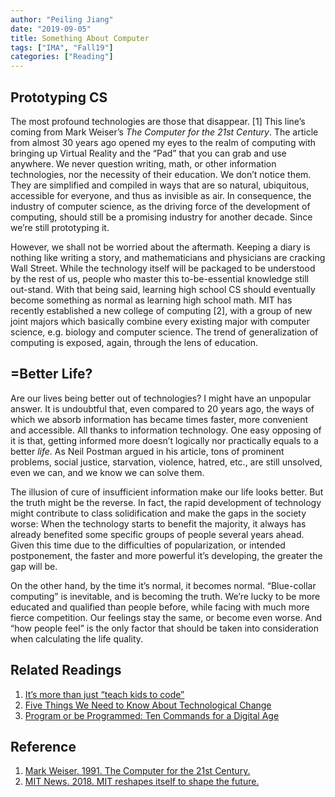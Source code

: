 ```yaml
---
author: "Peiling Jiang"
date: "2019-09-05"
title: Something About Computer
tags: ["IMA", "Fall19"]
categories: ["Reading"]
---
```


## Prototyping CS
The most profound technologies are those that disappear. [1] This line’s coming from Mark Weiser’s _The Computer for the 21st Century_. The article from almost 30 years ago opened my eyes to the realm of computing with bringing up Virtual Reality and the “Pad” that you can grab and use anywhere. We never question writing, math, or other information technologies, nor the necessity of their education. We don’t notice them. They are simplified and compiled in ways that are so natural, ubiquitous, accessible for everyone, and thus as invisible as air. In consequence, the industry of computer science, as the driving force of the development of computing, should still be a promising industry for another decade. Since we’re still prototyping it.

However, we shall not be worried about the aftermath. Keeping a diary is nothing like writing a story, and mathematicians and physicians are cracking Wall Street. While the technology itself will be packaged to be understood by the rest of us, people who master this to-be-essential knowledge still out-stand. With that being said, learning high school CS should eventually become something as normal as learning high school math. MIT has recently established a new college of computing [2], with a group of new joint majors which basically combine every existing major with computer science, e.g. biology and computer science. The trend of generalization of computing is exposed, again, through the lens of education.

## =Better Life?
Are our lives being better out of technologies? I might have an unpopular answer. It is undoubtful that, even compared to 20 years ago, the ways of which we absorb information has became times faster, more convenient and accessible. All thanks to information technology. One easy opposing of it is that, getting informed more doesn’t logically nor practically equals to a better _life_. As Neil Postman argued in his article, tons of prominent problems, social justice, starvation, violence, hatred, etc., are still unsolved, even we can, and we know we can solve them.

The illusion of cure of insufficient information make our life looks better. But the truth might be the reverse. In fact, the rapid development of technology might contribute to class solidification and make the gaps in the society worse: When the technology starts to benefit the majority, it always has already benefited some specific groups of people several years ahead. Given this time due to the difficulties of popularization, or intended postponement, the faster and more powerful it’s developing, the greater the gap will be.

On the other hand, by the time it’s normal, it becomes normal. “Blue-collar computing” is inevitable, and is becoming the truth. We’re lucky to be more educated and qualified than people before, while facing with much more fierce competition. Our feelings stay the same, or become even worse. And “how people feel” is the only factor that should be taken into consideration when calculating the life quality.

## Related Readings
1. [It’s more than just “teach kids to code”](http://anildash.com/2016/09/14/its_more_than_just_teach_kids_to_code/)
2. [Five Things We Need to Know About Technological Change](https://web.cs.ucdavis.edu/~rogaway/classes/188/materials/postman.pdf)
3. [Program or be Programmed: Ten Commands for a Digital Age](https://www.youtube.com/watch?v=imV3pPIUy1k)

## Reference
1. [Mark Weiser. 1991. The Computer for the 21st Century.](https://www.ics.uci.edu/~corps/phaseii/Weiser-Computer21stCentury-SciAm.pdf)
2. [MIT News. 2018. MIT reshapes itself to shape the future.](news.mit.edu/2018/mit-reshapes-itself-stephen-schwarzman-college-of-computing-1015)
